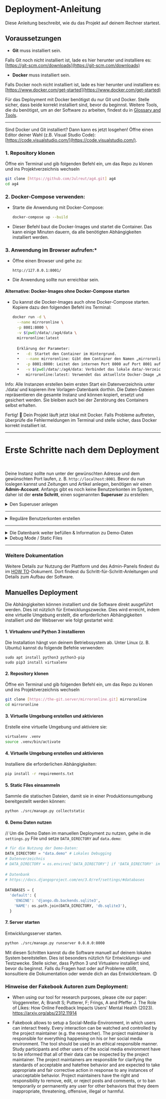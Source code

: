 # Deployment-Anleitung

Diese Anleitung beschreibt, wie du das Projekt auf deinem Rechner startest. 

## Voraussetzungen

- **Git** muss installiert sein.

Falls Git noch nicht installiert ist, lade es hier herunter und installiere es:  
[https://git-scm.com/downloads](https://git-scm.com/downloads)

- **Docker** muss installiert sein.

Falls Docker noch nicht installiert ist, lade es hier herunter und installiere es:  
[https://www.docker.com/get-started](https://www.docker.com/get-started)

Für das Deployment mit Docker benötigst du nur Git und Docker. Stelle sicher, dass beide korrekt installiert sind, bevor du beginnst.
Weitere Tools, die du benötigst, um an der Software zu arbeiten, findest du in [Glossary and Tools](./1-glossary-and-tools.md).

---

Sind Docker und Git installiert? Dann kann es jetzt losgehen! Öffne einen Editor deiner Wahl (z.B. Visual Studio Code):  
[https://code.visualstudio.com/](https://code.visualstudio.com/). 

### 1. Repository klonen

Öffne ein Terminal und gib folgenden Befehl ein, um das Repo zu klonen und ins Projektverzeichnis wechseln

```sh
git clone [https://github.com/Julreut/ag4.git] ag4
cd ag4
```

### 2. Docker-Compose verwenden:

   - Starte die Anwendung mit Docker-Compose:
     ```bash
     docker-compose up --build
     ```
   - Dieser Befehl baut die Docker-Images und startet die Container. Das kann einige Minuten dauern, da alle benötigten Abhängigkeiten installiert werden.


### 3. Anwendung im Browser aufrufen:*
   - Öffne einen Browser und gehe zu:
     ```
     http://127.0.0.1:8001/
     ```
   - Die Anwendung sollte nun erreichbar sein.

#### Alternative: Docker-Images ohne Docker-Compose starten

- Du kannst die Docker-Images auch ohne Docker-Compose starten. Kopiere dazu den folgenden Befehl ins Terminal:
  ```bash
  docker run -d \
    --name mirroronline \
    -p 8001:8000 \
    -v $(pwd)/data/:/ag4/data \
    mirroronline:latest

    Erklärung der Parameter:
	•	-d: Startet den Container im Hintergrund.
	•	--name mirroronline: Gibt dem Container den Namen „mirroronline“.
	•	-p 8001:8000: Leitet den internen Port 8000 auf Port 8001 auf deinem Rechner um.
	•	-v $(pwd)/data/:/ag4/data: Verbindet das lokale data/-Verzeichnis mit dem Verzeichnis /ag4/data im Container.
	•	mirroronline:latest: Verwendet das aktuellste Docker-Image „mirroronline“.


Info: Alle Instanzen erstellen beim ersten Start ein Datenverzeichnis unter ./data/ und kopieren ihre Vorlagen-Datenbank dorthin. Die Daten-Dateien repräsentieren die gesamte Instanz und können kopiert, ersetzt und gesichert werden. Sie bleiben auch bei der Zerstörung des Containers selbst erhalten.


Fertig! 🎉 Dein Projekt läuft jetzt lokal mit Docker. Falls Probleme auftreten, überprüfe die Fehlermeldungen im Terminal und stelle sicher, dass Docker korrekt installiert ist.

---

# Erste Schritte nach dem Deployment
<br>

Deine Instanz sollte nun unter der gewünschten Adresse und dem gewünschten Port laufen, z. B. `http://localhost:8001`. Bevor du nun loslegen kannst und Zeitungen und Artikel anlegen, benötigen wir einen **Admin-Account**. Anfangs gibt es noch keine Benutzerkonten im System, daher ist der **erste Schritt**, einen sogenannten **Superuser** zu erstellen:

<details><summary> Den Superuser anlegen </summary>

### **Schritt 1: Shell im Docker-Container öffnen**
- Identifiziere zunächst den Namen des Django-Containers, der deine Anwendung ausführt:
```bash
  docker ps
```
- Öffne eine Shell im Container:
``` bash
docker exec -it <container_name> bash
```
Ersetze <container_name> durch den Namen deines Django-Containers.

### **Schritt 2: Superuser erstellen**
Führe den folgenden Befehl aus, um einen neuen Superuser zu erstellen:
```bash
python manage.py createsuperuser
```

Du wirst aufgefordert, die folgenden Details einzugeben:
**Benutzername:** Wähle einen Admin-Benutzernamen (z. B. admin).
**E-Mail:** Gib eine E-Mail-Adresse ein (optional).
**Passwort:** Setze ein sicheres Passwort und bestätige es.

Beispiel:

```bash
Username (leave blank to use 'username'): admin
Email address: admin@example.com
Password: 
Password (again): 
Creating log: User=admin, Type=account_created, Data={'username': 'admin'}
Superuser created successfully.
```

### **Schritt 3: Mit dem neuen Superuser anmelden**

Sobald der Superuser erstellt wurde, kannst du dich mit den neuen Anmeldedaten im Admin-Panel anmelden:
- Das Admin-Panel ist unter `http://localhost:8001/admin` erreichbar.
- Verwende die oben angegebenen Admin-Anmeldedaten, um dich einzuloggen.
- Über das Admin-Panel kannst du Benutzer, Artikel, Kommentare und andere Daten verwalten.

</details>

---

<details><summary>Reguläre Benutzerkonten erstellen </summary>

Reguläre Benutzerkonten können direkt über das Admin-Panel erstellt werden:

- Gehe zu `http://localhost:8000/admin`.
- Navigiere zum Abschnitt Users.
- Klicke auf Add User.
- Fülle die erforderlichen Details aus (Benutzername, usw.).
- Speichere den Benutzer.
</details>

---


<details><summary>Die Datenbank weiter befüllen & Information zu Demo-Daten</summary>
Um die Datenbank korrekt zu befüllen, halte dich bitte an die folgende Reihenfolge:

1. Experiment Conditions
2. Configuration, Questions, Texts
3. Benutzerkonten
4. Zeitungen
5. Artikel
6. Kommentare
7. Sekundärkommentare (Replies)

<img src="images/AdminPanel.png" alt="Admin Panel" width="500">

  ### Demo-Daten

  Um das Tool und seine Möglichkeiten zu erkunden, sind im Ordner `data.demo` bereits Demo-Daten enthalten.
  
  ####  Volumes in der `docker-compose.yml`

  In der `docker-compose.yml` Datei definiert der `volumes` Abschnitt, welche Verzeichnisse zwischen dem Host-System und dem Container geteilt werden. In unserem Fall:

  ```yaml
  volumes:
    - ./data.demo:/ag4/data
  ```

  bedeutet dies, dass das Verzeichnis `data.demo` auf deinem Host-System in das Verzeichnis `/ag4/data` im Container eingebunden wird.

  Hier ist eine detaillierte Erklärung:

  - **`data.demo`**: Dies ist der Pfad auf deinem Host-System. Das `./` bedeutet, dass es relativ zum Verzeichnis ist, in dem sich die `docker-compose.yml` Datei befindet.
  - **`/ag4/data`**: Dies ist der Pfad im Container, in den das Host-Verzeichnis eingebunden wird.

  Wenn du die Demo-Daten nicht mehr nutzen möchtest und stattdessen ein eigenes Projekt starten willst, musst du den `data.demo` Ordner durch einen eigenen Ordner auf deinem System ersetzen. Dieser Ordner wird dann in den Container gespiegelt. Wenn du den Container killst, bleiben die Daten in dem ausgewählten Ordner auf deinem System erhalten, da sie nur gespiegelt werden.
  
  
  Die bereitgestellten Demo Daten beinhalten:

  1. **Experiment Conditions**:
    - `ChangeMe`: Wird automatisch erstellt, wenn sich der Admin anmeldet und noch keine Bedingungen festgelegt wurden. Diese sollte umbenannt werden und dient nur zu Übungszwecken.
    - `Experiment 1`
    - `Experiment 2`

  2. **Standardkonfiguration, Beispiel-Fragen und deutsche Versuchstexte**:
    - Drei Fragen: Slider, Ampel und Multiple Likert mit unterschiedlichen Labels (before und after).
    - Einverständniserklärung (Deutsch)
    - Abschluss-Header (Deutsch)
    - Abschluss-Nachricht (Deutsch)
    - Keine Einwilligung (Deutsch)
    - Teilnehmerinformationen-Header (Deutsch)
    - Teilnehmerinformationen-Nachricht (Deutsch)

  3. **Benutzer**:
    - `adminuser`
    - `testuser`
    - `tom`
    - `jack`
    - `matella`
    - Passwort für alle Benutzer: `fb_apfel`

    - `juliane` simuliert eine Versuchsperson inkl. Event-Log

  4. **Zeitungen**:
    - Zwei Zeitungen ohne Condition-Zuweisung

  5. **Artikel**:
    - Drei Artikel pro Zeitung ohne Condition-Zuweisung

  6. **Kommentare**:
    - Unterschiedliche Kommentare je nach Versuchsbedingung.
    - Jack (zugeordnet zu Versuchsbedingung `exp2`) kann als einziger User den Kommentar von Matella (ebenfalls Tag `exp2`) lesen.
    - TestUser (Versuchsbedingung `exp 1`) kann diesen Kommentar bspw. nicht sehen.

  7. **Sekundärkommentare**:
    - Ein Sekundärkommentar von Tom, zugeordnet zur Bedingung `exp2`. Diesen kann folglich ebenfalls nur Jack lesen.

  ### Media Ordner:
  - `avatar_default.png`: Standard-Profilbild
  - `articles`: Ordner für Artikel
  - `profile_pictures`: Ordner für Profilbilder

  ### `db_sqlite3` Datenbank:
  - Enthält die oben genannten Demo-Daten.

</details>

<details><summary> Debug Mode / Static Files </summary
>
### 

Die Anwendung wird statische Dateien im Produktionsmodus mit der WhiteNoise-Middleware bereitstellen. Damit dies funktioniert, müssen die statischen Dateien vorher gesammelt werden.

Für Entwicklungszwecke wird empfohlen, den `DEBUG_MODE` zu verwenden. Dies wird automatisch alle statischen Dateien ohne vorherige Sammlung bereitstellen, sodass sie während der Entwicklung sofort geändert und aktualisiert werden können. Zusätzlich wird im Fehlerfall eine detaillierte Fehlerbeschreibung angezeigt.
`DEBUG_MODE` kann aktiviert werden, indem die Umgebungsvariable `DEBUG_MODE=1` gesetzt oder in der `settings.py` geschrieben wird.

Alternativ kann der Produktionsmodus verwendet werden. Dies erfordert, dass du den folgenden Befehl ausführst:

```
python3 src/manage.py collectstatic
```

vorher und jedes Mal, wenn du eine Datei aktualisierst.

Der Docker-Build führt diesen Befehl automatisch aus (siehe hierzu `Dockerfile`)

**Verwende immer den Produktionsmodus in Produktionsumgebungen.**

</details>
</details>

---

### Weitere Dokumentation

Weitere Details zur Nutzung der Plattform und des Admin-Panels findest du im [HOW TO](./2-how-to.md)-Dokument.
Dort findest du Schritt-für-Schritt-Anleitungen und Details zum Aufbau der Software.

## Manuelles Deployment

Die Abhängigkeiten können installiert und die Software direkt ausgeführt werden. Dies ist nützlich für Entwicklungszwecke. Dies wird erreicht, indem eine virtuelle Umgebung erstellt, die erforderlichen Abhängigkeiten installiert und der Webserver wie folgt gestartet wird:

#### 1. **Virtualenv und Python 3 installieren**
Die Installation hängt von deinem Betriebssystem ab. Unter Linux (z. B. Ubuntu) kannst du folgende Befehle verwenden:

```shell
sudo apt install python3 python3-pip
sudo pip3 install virtualenv
```

#### 2. Repository klonen

Öffne ein Terminal und gib folgenden Befehl ein, um das Repo zu klonen und ins Projektverzeichnis wechseln

```sh
git clone [https://the-git.server/mirroronline.git] mirroronline
cd mirroronline
```

#### 3. Virtuelle Umgebung erstellen und aktivieren

Erstelle eine virtuelle Umgebung und aktiviere sie:

```sh
virtualenv .venv
source .venv/bin/activate
```

#### 4. Virtuelle Umgebung erstellen und aktivieren

Installiere die erforderlichen Abhängigkeiten:

```sh
pip install -r requirements.txt
```

#### 5. Static Files einsammeln

Sammle die statischen Dateien, damit sie in einer Produktionsumgebung bereitgestellt werden können:

```sh
python ./src/manage.py collectstatic
```

#### 6. Demo Daten nutzen
// Um die Demo Daten im manuellen Deployment zu nutzen, gehe in die `settings.py` File und setze `DATA_DIRECTORY` auf `data.demo`:

```python
# für die Nutzung der Demo-Daten:
DATA_DIRECTORY = "data.demo" # Lokales Debugging
# Datenverzeichnis
# DATA_DIRECTORY = os.environ['DATA_DIRECTORY'] if 'DATA_DIRECTORY' in os.environ else "data"

# Datenbank
# https://docs.djangoproject.com/en/3.0/ref/settings/#databases

DATABASES = {
  'default': {
    'ENGINE': 'django.db.backends.sqlite3',
    'NAME': os.path.join(DATA_DIRECTORY, 'db.sqlite3'),
  }
```

#### 7. Server starten

Entwicklungsserver starten.
```sh
python ./src/manage.py runserver 0.0.0.0:8000
```

Mit diesen Schritten kannst du die Software manuell auf deinem lokalen System bereitstellen. Dies ist besonders nützlich für Entwicklungs-  und Testzwecke. Stelle sicher, dass Python 3 und Virtualenv installiert sind, bevor du beginnst. Falls du Fragen hast oder auf Probleme stößt, konsultiere die Dokumentation oder wende dich an das Entwicklerteam. 😊


### Hinweise der Fakebook Autoren zum Deployment:

- When using our tool for research purposes, please cite our paper: Voggenreiter, A; Brandt S; Putterer, F; Frings, A and Pfeffer J. The Role of Likes: How Online Feedback Impacts Users' Mental Health (2023).
  https://arxiv.org/abs/2312.11914

- Fakebook allows to setup a Social-Media-Environment, in which users can interact freely. Every interaction can be watched and controlled by the project maintainer (e.g. the researcher). The project maintainer is responsible for everything happening on his or her social media environment. The tool should be used in an ethical responsible manner. Study participants and other users of the social media environment have to be informed that all of their data can be inspected by the project maintainer. The project maintainers are responsible for clarifying the standards of acceptable and hatefree behavior and are expected to take appropriate and fair corrective action in response to any instances of unacceptable behavior. Project maintainers have the right and responsibility to remove, edit, or reject posts and comments, or to ban temporarily or permanently any user for other behaviors that they deem inappropriate, threatening, offensive, illegal or harmful.
